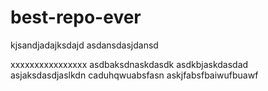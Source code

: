 # best-repo-ever
kjsandjadajksdajd 
asdansdasjdansd

xxxxxxxxxxxxxxxx
asdbaksdnaskdasdk
asdkbjaskdasdad
asjaksdasdjaslkdn caduhqwuabsfasn
askjfabsfbaiwufbuawf